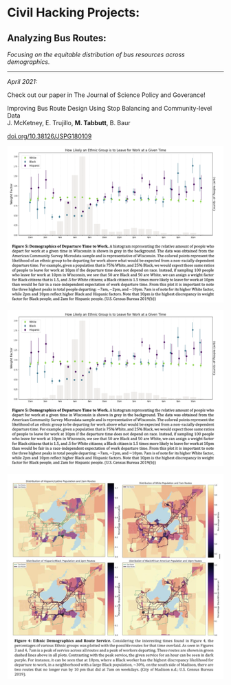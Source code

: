 # Civil Hacking Projects:

## Analyzing Bus Routes: 
_Focusing on the equitable distribution of bus resources across demographics._

--- 

_April 2021:_ 

Check out our paper in The Journal of Science Policy and Goverance! <br/>

Improving Bus Route Design Using Stop Balancing and Community-level Data <br/>
J. McKetney, E. Trujillo, **M. Tabbutt**, B. Baur

[doi.org/10.38126/JSPG180109](https://doi.org/10.38126/JSPG180109)


<img src="/assets/img/JSPG2021_1.png" alt="Italian Trulli">


![Demographics of Departure Time to Work](/assets/img/JSPG2021_1.png "Demographics of Departure Time to Work")

![Ethnic Demographics and Route Service](/assets/img/JSPG2021_2.png "Ethnic Demographics and Route Service")
